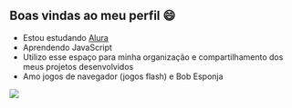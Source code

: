 ## Boas vindas ao meu perfil 😄

- Estou estudando [Alura](https://www.alura.com.br)
- Aprendendo JavaScript
- Utilizo esse espaço para minha organização e compartilhamento dos meus projetos desenvolvidos
- Amo jogos de navegador (jogos flash) e Bob Esponja

![](https://media.tenor.com/rRt4fvujKXgAAAAM/nintendo-super-mario.gif)
